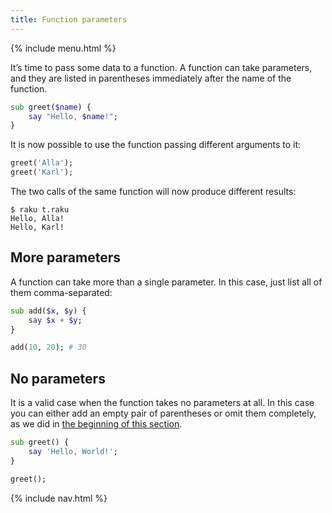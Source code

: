 ```yaml
---
title: Function parameters
---
```


{% include menu.html %}

It’s time to pass some data to a function. A function can take parameters, and they are listed in parentheses immediately after the name of the function.

```raku
sub greet($name) {
    say "Hello, $name!";
}
```

It is now possible to use the function passing different arguments to it:

```raku
greet('Alla');
greet('Karl');
```

The two calls of the same function will now produce different results:

```console
$ raku t.raku
Hello, Alla!
Hello, Karl!
```

## More parameters

A function can take more than a single parameter. In this case, just list all of them comma-separated:

```raku
sub add($x, $y) {
    say $x + $y;
}

add(10, 20); # 30
```

## No parameters

It is a valid case when the function takes no parameters at all. In this case you can either add an empty pair of parentheses or omit them completely, as we did in [the beginning of this section](../).

```raku
sub greet() {
    say 'Hello, World!';
}

greet();
```

{% include nav.html %}
